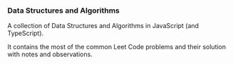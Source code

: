 ### Data Structures and Algorithms

A collection of Data Structures and Algorithms in JavaScript (and TypeScript).

It contains the most of the common Leet Code problems and their solution with notes and observations.
